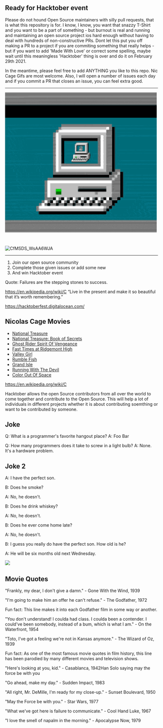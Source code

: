 ## Ready for Hacktober event


Please do not hound Open Source maintainers with silly pull requests, that is what this repository is for. I know, I know, you want that snazzy T-Shirt and you want to be a part of something - but burnout is real and running and maintaining an open source project ios hard enough without having to deal with hundreds of non-constructive PRs. Dont let this put you off making a PR to a project if you are commiting something that really helps - but if you want to add 'Made With Love' or correct some spelling, maybe wait until this meaningless 'Hacktober' thing is over and do it on February 29th 2021.

In the meantime, please feel free to add ANYTHING you like to this repo. Nic Cage Gifs are most welcome. Also, I will open a number of issues each day and if you commit a PR that closes an issue, you can feel extra good.

---

![](giphy.gif)
![CfMSDS_WsAA6WJA](https://user-images.githubusercontent.com/48381326/94852652-d6ed5800-0447-11eb-8f84-2339dadb29ac.jpg)

---

1. Join our open source community
2. Complete those given issues or add some new
3. And win Hacktober event

Quote: Failures are the stepping stones to success.

https://en.wikipedia.org/wiki/C
“Live in the present and make it so beautiful that it’s worth remembering.”

https://hacktoberfest.digitalocean.com/

## Nicolas Cage Movies


* [National Treasure](https://pt.wikipedia.org/wiki/National_Treasure)
* [National Treasure: Book of Secrets](https://pt.wikipedia.org/wiki/Ghost_Rider:_Spirit_of_Vengeance)
* [Ghost Rider Spirit Of Vengeance](https://en.wikipedia.org/wiki/Fast_Times_at_Ridgemont_High)
* [Fast Times at Ridgemont High](https://en.wikipedia.org/wiki/Fast_Times_at_Ridgemont_High)
* [Valley Girl](https://en.wikipedia.org/wiki/Valley_Girl_(1983_film))
* [Rumble Fish](https://en.wikipedia.org/wiki/Rumble_Fish)
* [Grand Isle](https://en.wikipedia.org/wiki/Grand_Isle_(2019_film)) 
* [Running With The Devil](https://en.wikipedia.org/wiki/Running_with_the_Devil)
* [Color Out Of Space](https://en.wikipedia.org/wiki/Color_Out_of_Space_(film))

https://en.wikipedia.org/wiki/C

Hacktober allows the open Source contributors from all over the world to come together and contribute to the Open Source.
This will help a lot of individuals in different projects whether it is about contributing soemthing or want to be contributed by someone.

## Joke
Q: What is a programmer's favorite hangout place?
A: Foo Bar

Q: How many programmers does it take to screw in a light bulb?
A: None. It's a hardware problem.

## Joke 2

A: I have the perfect son.

B: Does he smoke?

A: No, he doesn't.

B: Does he drink whiskey?

A: No, he doesn't.

B: Does he ever come home late?

A: No, he doesn't.

B: I guess you really do have the perfect son. How old is he?

A: He will be six months old next Wednesday.

![](https://media.giphy.com/media/AQpUsaKCRD9gA/giphy.gif)

## Movie Quotes

"Frankly, my dear, I don't give a damn." - Gone With the Wind, 1939  

"I'm going to make him an offer he can't refuse." - The Godfather, 1972

Fun fact: This line makes it into each Godfather film in some way or another.

"You don't understand! I coulda had class. I coulda been a contender. I could've been somebody, instead of a bum, which is what I am." - On the Waterfront, 1954

"Toto, I've got a feeling we're not in Kansas anymore." - The Wizard of Oz, 1939

Fun fact: As one of the most famous movie quotes in film history, this line has been parodied by many different movies and television shows.

"Here's looking at you, kid." - Casablanca, 1942Han Solo saying may the force be with you

"Go ahead, make my day." - Sudden Impact, 1983

"All right, Mr. DeMille, I'm ready for my close-up." - Sunset Boulevard, 1950

"May the Force be with you." - Star Wars, 1977

"What we've got here is failure to communicate." - Cool Hand Luke, 1967

"I love the smell of napalm in the morning." - Apocalypse Now, 1979
